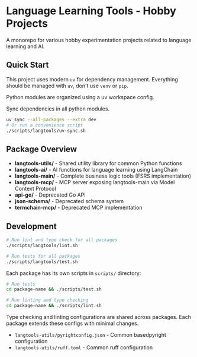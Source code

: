 # Language Learning Tools - Hobby Projects

A monorepo for various hobby experimentation projects related to language learning and AI.

## Quick Start

This project uses modern `uv` for dependency management. Everything should be managed with `uv`, don't use `venv` or `pip`.

Python modules are organized using a uv workspace config.

Sync dependencies in all python modules.
```bash
uv sync --all-packages --extra dev
# Or run a convenience script
./scripts/langtools/uv-sync.sh
```

## Package Overview

- **langtools-utils/** - Shared utility library for common Python functions
- **langtools-ai/** - AI functions for language learning using LangChain
- **langtools-main/** - Complete business logic tools (FSRS implementation)
- **langtools-mcp/** - MCP server exposing langtools-main via Model Context Protocol
- **api-go/** - Deprecated Go API
- **json-schema/** - Deprecated schema system
- **termchain-mcp/** - Deprecated MCP implementation

## Development

```bash
# Run lint and type check for all packages
./scripts/langtools/lint.sh

# Run tests for all packages
./scripts/langtools/test.sh
```

Each package has its own scripts in `scripts/` directory:

```bash
# Run tests
cd package-name && ./scripts/test.sh

# Run linting and type checking
cd package-name && ./scripts/lint.sh
```

Type checking and linting configurations are shared across packages. Each package extends these configs with minimal changes.

- `langtools-utils/pyrightconfig.json` - Common basedpyright configuration
- `langtools-utils/ruff.toml` - Common ruff configuration
